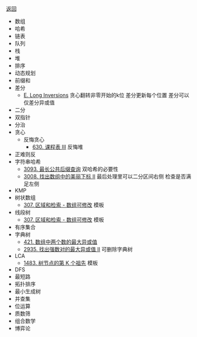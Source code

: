 [返回](https://github.com/JadenSailing/algorithm-lib)
- 数组
- 哈希
- 链表
- 队列
- 栈
- 堆
- 排序
- 动态规划
- 前缀和
- 差分
  - [E. Long Inversions](https://codeforces.com/contest/1955/problem/E)
  贪心翻转非零开始的k位 差分更新每个位置 差分可以仅差分异或值
- 二分
- 双指针
- 分治
- 贪心
  - 反悔贪心
    - [630. 课程表 III](https://leetcode.cn/problems/course-schedule-iii/) 反悔堆
 - 正难则反
- 字符串哈希
  - [3093. 最长公共后缀查询](https://leetcode.cn/problems/longest-common-suffix-queries/) 双哈希的必要性
  - [3008. 找出数组中的美丽下标 II](https://leetcode.cn/problems/find-beautiful-indices-in-the-given-array-ii/) 最后处理里可以二分区间右侧 检查是否满足左侧
- KMP
- 树状数组
  - [307. 区域和检索 - 数组可修改](https://leetcode.cn/problems/range-sum-query-mutable/) 模板
- 线段树
  - [307. 区域和检索 - 数组可修改](https://leetcode.cn/problems/range-sum-query-mutable/) 模板
- 有序集合
- 字典树
  - [421. 数组中两个数的最大异或值](https://leetcode.cn/problems/maximum-xor-of-two-numbers-in-an-array/)
  - [2935. 找出强数对的最大异或值 II](https://leetcode.cn/problems/maximum-strong-pair-xor-ii/) 可删除字典树
- LCA
  - [1483. 树节点的第 K 个祖先](https://leetcode.cn/problems/kth-ancestor-of-a-tree-node/) 模板
- DFS
- 最短路
- 拓扑排序
- 最小生成树
- 并查集
- 位运算
- 质数筛
- 组合数学
- 博弈论